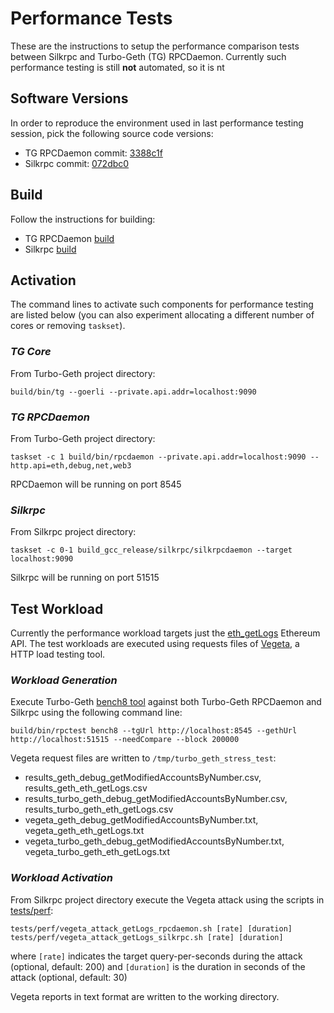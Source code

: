 # Performance Tests

These are the instructions to setup the performance comparison tests between Silkrpc and Turbo-Geth (TG) RPCDaemon. Currently such performance testing is still **not** automated, so it is nt

## Software Versions

In order to reproduce the environment used in last performance testing session, pick the following source code versions:

* TG RPCDaemon commit: [3388c1f](https://github.com/ledgerwatch/turbo-geth/commit/3388c1f1af6c65808830e5839a0c6d5d78f018fa)
* Silkrpc commit: [072dbc0](https://github.com/torquem-ch/silkrpc/commit/072dbc0314f383fbe236fc0c26e34187fe2191ca)

## Build

Follow the instructions for building:

* TG RPCDaemon [build](https://github.com/)
* Silkrpc [build](https://github.com/torquem-ch/silkrpc/tree/eth_get_logs#linux--macos)

## Activation

The command lines to activate such components for performance testing are listed below (you can also experiment allocating a different number of cores or removing `taskset`).

### _TG Core_
From Turbo-Geth project directory:
```
build/bin/tg --goerli --private.api.addr=localhost:9090
```

### _TG RPCDaemon_
From Turbo-Geth project directory:
```
taskset -c 1 build/bin/rpcdaemon --private.api.addr=localhost:9090 --http.api=eth,debug,net,web3
```
RPCDaemon will be running on port 8545

### _Silkrpc_
From Silkrpc project directory:
```
taskset -c 0-1 build_gcc_release/silkrpc/silkrpcdaemon --target localhost:9090
```
Silkrpc will be running on port 51515

## Test Workload

Currently the performance workload targets just the [eth_getLogs](https://eth.wiki/json-rpc/API#eth_getlogs) Ethereum API. The test workloads are executed using requests files of [Vegeta](https://github.com/tsenart/vegeta/), a HTTP load testing tool.

### _Workload Generation_

Execute Turbo-Geth [bench8 tool](https://github.com/ledgerwatch/turbo-geth/blob/3388c1f1af6c65808830e5839a0c6d5d78f018fa/cmd/rpctest/rpctest/bench8.go) against both Turbo-Geth RPCDaemon and Silkrpc using the following command line:

```
build/bin/rpctest bench8 --tgUrl http://localhost:8545 --gethUrl http://localhost:51515 --needCompare --block 200000
```

Vegeta request files are written to `/tmp/turbo_geth_stress_test`:
* results_geth_debug_getModifiedAccountsByNumber.csv, results_geth_eth_getLogs.csv
* results_turbo_geth_debug_getModifiedAccountsByNumber.csv, results_turbo_geth_eth_getLogs.csv
* vegeta_geth_debug_getModifiedAccountsByNumber.txt, vegeta_geth_eth_getLogs.txt
* vegeta_turbo_geth_debug_getModifiedAccountsByNumber.txt, vegeta_turbo_geth_eth_getLogs.txt

### _Workload Activation_

From Silkrpc project directory execute the Vegeta attack using the scripts in [tests/perf](https://github.com/torquem-ch/silkrpc/tree/072dbc0314f383fbe236fc0c26e34187fe2191ca/tests/perf):
```
tests/perf/vegeta_attack_getLogs_rpcdaemon.sh [rate] [duration]
tests/perf/vegeta_attack_getLogs_silkrpc.sh [rate] [duration]
```
where `[rate]` indicates the target query-per-seconds during the attack (optional, default: 200) and `[duration]` is the duration in seconds of the attack (optional, default: 30)

Vegeta reports in text format are written to the working directory.
